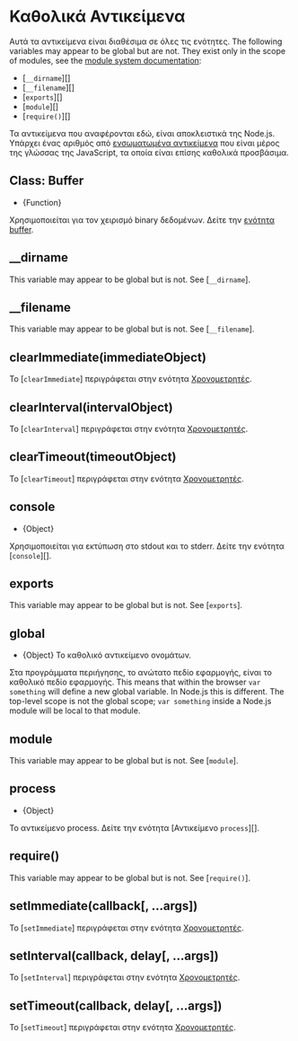 # Καθολικά Αντικείμενα

<!--introduced_in=v0.10.0-->

<!-- type=misc -->

Αυτά τα αντικείμενα είναι διαθέσιμα σε όλες τις ενότητες. The following variables may appear to be global but are not. They exist only in the scope of modules, see the [module system documentation](modules.html):

* [`__dirname`][]
* [`__filename`][]
* [`exports`][]
* [`module`][]
* [`require()`][]

Τα αντικείμενα που αναφέρονται εδώ, είναι αποκλειστικά της Node.js. Υπάρχει ένας αριθμός από [ενσωματωμένα αντικείμενα](https://developer.mozilla.org/en-US/docs/Web/JavaScript/Reference/Global_Objects) που είναι μέρος της γλώσσας της JavaScript, τα οποία είναι επίσης καθολικά προσβάσιμα.

## Class: Buffer

<!-- YAML
added: v0.1.103
-->

<!-- type=global -->

* {Function}

Χρησιμοποιείται για τον χειρισμό binary δεδομένων. Δείτε την [ενότητα buffer](buffer.html).

## \_\_dirname

This variable may appear to be global but is not. See [`__dirname`].

## \_\_filename

This variable may appear to be global but is not. See [`__filename`].

## clearImmediate(immediateObject)

<!-- YAML
added: v0.9.1
-->

<!--type=global-->

Το [`clearImmediate`] περιγράφεται στην ενότητα [Χρονομετρητές](timers.html).

## clearInterval(intervalObject)

<!-- YAML
added: v0.0.1
-->

<!--type=global-->

Το [`clearInterval`] περιγράφεται στην ενότητα [Χρονομετρητές](timers.html).

## clearTimeout(timeoutObject)

<!-- YAML
added: v0.0.1
-->

<!--type=global-->

Το [`clearTimeout`] περιγράφεται στην ενότητα [Χρονομετρητές](timers.html).

## console

<!-- YAML
added: v0.1.100
-->

<!-- type=global -->

* {Object}

Χρησιμοποιείται για εκτύπωση στο stdout και το stderr. Δείτε την ενότητα [`console`][].

## exports

This variable may appear to be global but is not. See [`exports`].

## global

<!-- YAML
added: v0.1.27
-->

<!-- type=global -->

* {Object} Το καθολικό αντικείμενο ονομάτων.

Στα προγράμματα περιήγησης, το ανώτατο πεδίο εφαρμογής, είναι το καθολικό πεδίο εφαρμογής. This means that within the browser `var something` will define a new global variable. In Node.js this is different. The top-level scope is not the global scope; `var something` inside a Node.js module will be local to that module.

## module

This variable may appear to be global but is not. See [`module`].

## process

<!-- YAML
added: v0.1.7
-->

<!-- type=global -->

* {Object}

Το αντικείμενο process. Δείτε την ενότητα [Αντικείμενο `process`][].

## require()

This variable may appear to be global but is not. See [`require()`].

## setImmediate(callback[, ...args])

<!-- YAML
added: v0.9.1
-->

<!-- type=global -->

Το [`setImmediate`] περιγράφεται στην ενότητα [Χρονομετρητές](timers.html).

## setInterval(callback, delay[, ...args])

<!-- YAML
added: v0.0.1
-->

<!-- type=global -->

Το [`setInterval`] περιγράφεται στην ενότητα [Χρονομετρητές](timers.html).

## setTimeout(callback, delay[, ...args])

<!-- YAML
added: v0.0.1
-->

<!-- type=global -->

Το [`setTimeout`] περιγράφεται στην ενότητα [Χρονομετρητές](timers.html).